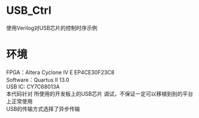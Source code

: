 # USB_Ctrl
使用Verilog对USB芯片的控制时序示例

环境
=
FPGA：Altera Cyclone IV E EP4CE30F23C8</br>
Software：Quartus II 13.0</br>
USB IC: CY7C68013A</br>
本代码针对 所使用的开发板上的USB芯片 调试，不保证一定可以移植到别的平台上正常使用</br>
USB的传输方式选择了异步传输

